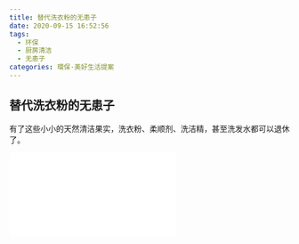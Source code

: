```yaml
---
title: 替代洗衣粉的无患子
date: 2020-09-15 16:52:56
tags:
  - 环保
  - 厨房清洁
  - 无患子
categories: 環保·美好生活提案
---
```


## 替代洗衣粉的无患子

有了这些小小的天然清洁果实，洗衣粉、柔顺剂、洗洁精，甚至洗发水都可以退休了。

<iframe src="//player.bilibili.com/player.html?aid=969605980&bvid=BV11p4y1e7Qt&cid=235574817&page=1" scrolling="no" border="0" frameborder="no" framespacing="0" allowfullscreen="true"> </iframe>
